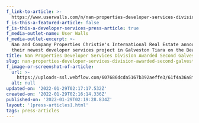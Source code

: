 ```yaml
---
f_link-to-article: >-
  https://www.userwalls.com/n/nan-properties-developer-services-division-awarded-galveston-project-2425667/
f_is-this-a-featured-article: false
f_is-this-a-developer-services-press-article: true
f_media-outlet-name: User Walls
f_media-outlet-excerpt: >-
  Nan and Company Properties Christie's International Real Estate announces
  their newest developer services project in Galveston Tiara on the Beach.
title: Nan Properties Developer Services Division Awarded Second Galveston Project
slug: nan-properties-developer-services-division-awarded-second-galveston-project-3
f_image-or-screenshot-of-article:
  url: >-
    https://uploads-ssl.webflow.com/607686dcda5167b392aeffe3/61f4a36a8f9fb0dba4de8404_Screen%20Shot%202022-01-21%20at%2010.19.34%20AM.png
  alt: null
updated-on: '2022-01-29T02:17:17.532Z'
created-on: '2022-01-29T02:16:14.336Z'
published-on: '2022-01-29T02:19:28.834Z'
layout: '[press-articles].html'
tags: press-articles
---
```



